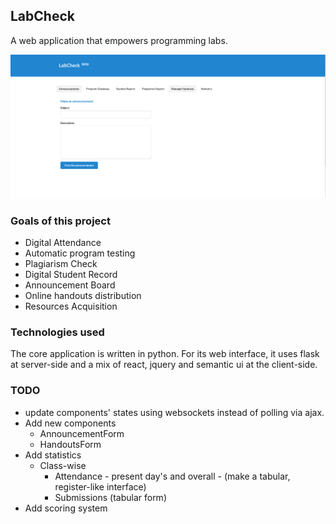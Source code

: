 
## LabCheck

A web application that empowers programming labs.

![LabCheck](https://raw.githubusercontent.com/divkakwani/labcheck/master/screenshot.png)

### Goals of this project

* Digital Attendance
* Automatic program testing
* Plagiarism Check
* Digital Student Record
* Announcement Board
* Online handouts distribution 
* Resources Acquisition

### Technologies used
The core application is written in python. For its web interface, it uses flask at server-side
and a mix of react, jquery and semantic ui at the client-side.


### TODO
* update components' states using websockets instead of polling via ajax.
* Add new components
    * AnnouncementForm
    * HandoutsForm
* Add statistics
    * Class-wise
        * Attendance - present day's and overall - (make a tabular, register-like interface)
        * Submissions (tabular form)
* Add scoring system
